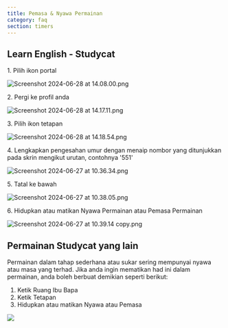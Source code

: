 ```yaml
---
title: Pemasa & Nyawa Permainan
category: faq
section: timers
---
```

## Learn English \- Studycat

1\. Pilih ikon portal

![Screenshot 2024-06-28 at 14.08.00.png](https://help.studycat.com/hc/article_attachments/34341801981977)

2\. Pergi ke profil anda

![Screenshot 2024-06-28 at 14.17.11.png](https://help.studycat.com/hc/article_attachments/34341801989401)

3\. Pilih ikon tetapan

![Screenshot 2024-06-28 at 14.18.54.png](https://help.studycat.com/hc/article_attachments/34341801998361)

4\. Lengkapkan pengesahan umur dengan menaip nombor yang ditunjukkan pada skrin mengikut urutan, contohnya '551'

![Screenshot 2024-06-27 at 10.36.34.png](https://help.studycat.com/hc/article_attachments/34277789492249)

5\. Tatal ke bawah

![Screenshot 2024-06-27 at 10.38.05.png](https://help.studycat.com/hc/article_attachments/34277789494937)

6\. Hidupkan atau matikan Nyawa Permainan atau Pemasa Permainan

![Screenshot 2024-06-27 at 10.39.14 copy.png](https://help.studycat.com/hc/article_attachments/34277789497369)

## Permainan Studycat yang lain

Permainan dalam tahap sederhana atau sukar sering mempunyai nyawa atau masa yang terhad. Jika anda ingin mematikan had ini dalam permainan, anda boleh berbuat demikian seperti berikut:

1. Ketik Ruang Ibu Bapa
2. Ketik Tetapan
3. Hidupkan atau matikan Nyawa atau Pemasa

![](https://help.studycat.com/hc/article_attachments/27187505863193)